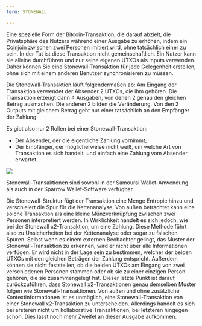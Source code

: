 ```yaml
---
term: STONEWALL

---
```

Eine spezielle Form der Bitcoin-Transaktion, die darauf abzielt, die Privatsphäre des Nutzers während einer Ausgabe zu erhöhen, indem ein Coinjoin zwischen zwei Personen imitiert wird, ohne tatsächlich einer zu sein. In der Tat ist diese Transaktion nicht gemeinschaftlich. Ein Nutzer kann sie alleine durchführen und nur seine eigenen UTXOs als Inputs verwenden. Daher können Sie eine Stonewall-Transaktion für jede Gelegenheit erstellen, ohne sich mit einem anderen Benutzer synchronisieren zu müssen.

Die Stonewall-Transaktion läuft folgendermaßen ab: Am Eingang der Transaktion verwendet der Absender 2 UTXOs, die ihm gehören. Die Transaktion erzeugt dann 4 Ausgaben, von denen 2 genau den gleichen Betrag ausmachen. Die anderen 2 bilden die Veränderung. Von den 2 Outputs mit gleichem Betrag geht nur einer tatsächlich an den Empfänger der Zahlung.

Es gibt also nur 2 Rollen bei einer Stonewall-Transaktion:


- Der Absender, der die eigentliche Zahlung vornimmt;
- Der Empfänger, der möglicherweise nicht weiß, um welche Art von Transaktion es sich handelt, und einfach eine Zahlung vom Absender erwartet.

![](../../dictionnaire/assets/33.webp)

Stonewall-Transaktionen sind sowohl in der Samourai Wallet-Anwendung als auch in der Sparrow Wallet-Software verfügbar.

Die Stonewall-Struktur fügt der Transaktion eine Menge Entropie hinzu und verschleiert die Spur für die Kettenanalyse. Von außen betrachtet kann eine solche Transaktion als eine kleine Münzverknüpfung zwischen zwei Personen interpretiert werden. In Wirklichkeit handelt es sich jedoch, wie bei der Stonewall x2-Transaktion, um eine Zahlung. Diese Methode führt also zu Unsicherheiten bei der Kettenanalyse oder sogar zu falschen Spuren. Selbst wenn es einem externen Beobachter gelingt, das Muster der Stonewall-Transaktion zu erkennen, wird er nicht über alle Informationen verfügen. Er wird nicht in der Lage sein zu bestimmen, welcher der beiden UTXOs mit den gleichen Beträgen der Zahlung entspricht. Außerdem können sie nicht feststellen, ob die beiden UTXOs am Eingang von zwei verschiedenen Personen stammen oder ob sie zu einer einzigen Person gehören, die sie zusammengelegt hat. Dieser letzte Punkt ist darauf zurückzuführen, dass Stonewall x2-Transaktionen genau demselben Muster folgen wie Stonewall-Transaktionen. Von außen und ohne zusätzliche Kontextinformationen ist es unmöglich, eine Stonewall-Transaktion von einer Stonewall x2-Transaktion zu unterscheiden. Allerdings handelt es sich bei ersteren nicht um kollaborative Transaktionen, bei letzteren hingegen schon. Dies lässt noch mehr Zweifel an dieser Ausgabe aufkommen.